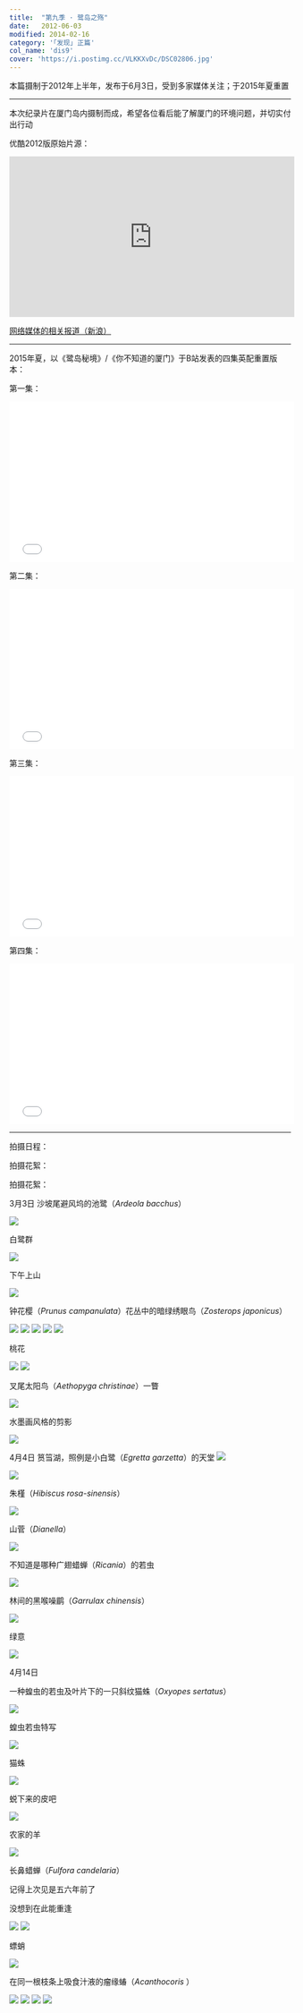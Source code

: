 ```yaml
---
title:  "第九季 · 鹭岛之殇"
date:   2012-06-03
modified: 2014-02-16
category: '｢发现｣ 正篇'
col_name: 'dis9'
cover: 'https://i.postimg.cc/VLKKXvDc/DSC02806.jpg'
---
```


本篇摄制于2012年上半年，发布于6月3日，受到多家媒体关注；于2015年夏重置

---

本次纪录片在厦门岛内摄制而成，希望各位看后能了解厦门的环境问题，并切实付出行动

优酷2012版原始片源：

<iframe height="287" width="510" src='https://player.youku.com/embed/XNDA3MDY5MzQw' frameborder="0" allowfullscreen="1"></iframe>

<a href='http://mn.sina.com.cn/video/pkyc/2012-06-14/0931119.html'>网络媒体的相关报道（新浪）</a>

---

2015年夏，以《鹭岛秘境》/《你不知道的厦门》于B站发表的四集英配重置版本：

第一集：

<iframe height="287" width="510" src="//player.bilibili.com/player.html?aid=2798492&bvid=BV1Rs411m7Nc&cid=13622210&page=1" scrolling="no" border="0" frameborder="no" framespacing="0" allowfullscreen="1"> </iframe>

第二集：

<iframe height="287" width="510" src="//player.bilibili.com/player.html?aid=2800006&bvid=BV19s411m7JL&cid=4374080&page=1" scrolling="no" border="0" frameborder="no" framespacing="0" allowfullscreen="1"> </iframe>

第三集：

<iframe height="287" width="510" src="//player.bilibili.com/player.html?aid=2801873&bvid=BV11s411m7Ep&cid=4376992&page=1" scrolling="no" border="0" frameborder="no" framespacing="0" allowfullscreen="1"> </iframe>

第四集：

<iframe height="287" width="510" src="//player.bilibili.com/player.html?aid=2801849&bvid=BV11s411m7J9&cid=4376949&page=1" scrolling="no" border="0" frameborder="no" framespacing="0" allowfullscreen="1"> </iframe>

---
拍摄日程：



拍摄花絮：

拍摄花絮：

3月3日
沙坡尾避风坞的池鹭（<i>Ardeola bacchus</i>）

<img class='disc' src='https://i.postimg.cc/KvG9KB7N/DSC02798.jpg'>

白鹭群

<img class='disc' src='https://i.postimg.cc/VLKKXvDc/DSC02806.jpg'>

下午上山

<img class='disc' src='https://i.postimg.cc/W1Q67kZx/DSC02881.jpg'>

钟花樱（<i>Prunus campanulata</i>）花丛中的暗绿绣眼鸟（<i>Zosterops japonicus</i>）

<img class='disc' src='https://i.postimg.cc/9QS1Nk68/DSC02829.jpg'>

<img class='disc' src='https://i.postimg.cc/7hxN2rz6/DSC02830.jpg'>

<img class='disc' src='https://i.postimg.cc/JhkKwqm1/DSC02831.jpg'>

<img class='disc' src='https://i.postimg.cc/tTGk9xCF/DSC02832.jpg'>

<img class='disc' src='https://i.postimg.cc/k4NcGgBz/DSC02833.jpg'>

桃花

<img class='disc' src='https://i.postimg.cc/y6PjzWqS/DSC02840.jpg'>

<img class='disc' src='https://i.postimg.cc/28Swjmm9/DSC02841.jpg'>


叉尾太阳鸟（<i>Aethopyga christinae</i>）一瞥

<img class='disc' src='https://i.postimg.cc/qvtxnLN8/DSC02844.jpg'>

水墨画风格的剪影

<img class='disc' src='https://i.postimg.cc/q7ycDvXq/DSC02876.jpg'>

4月4日
筼筜湖，照例是小白鹭（<i>Egretta garzetta</i>）的天堂
<img class='disc' src='https://i.postimg.cc/SRCpJ8Wq/1.jpg'>

<img class='disc' src='https://i.postimg.cc/zGJ1Gy3Z/2.jpg'>

朱槿（<i>Hibiscus rosa-sinensis</i>）

<img class='disc' src='https://i.postimg.cc/zXwrNCzF/3.jpg'>

山菅（<i>Dianella</i>）

<img class='disc' src='https://i.postimg.cc/FFLvWtwq/4.jpg'>

不知道是哪种广翅蜡蝉（<i>Ricania</i>）的若虫

<img class='disc' src='https://i.postimg.cc/pXMH3GHd/5.jpg'>

林间的黑喉噪鹛（<i>Garrulax chinensis</i>）

<img class='disc' src='https://i.postimg.cc/pLqMhPn9/6.jpg'>

绿意

<img class='disc' src='https://i.postimg.cc/vmTF5CW0/7.jpg'>

4月14日

一种蝗虫的若虫及叶片下的一只斜纹猫蛛（<i>Oxyopes sertatus</i>）

<img class='disc' src='https://i.postimg.cc/1zdxBMBs/8.jpg'>

蝗虫若虫特写

<img class='disc' src='https://i.postimg.cc/XqMRSJtP/9.jpg'>

猫蛛

<img class='disc' src='https://i.postimg.cc/RhcjMmBZ/10.jpg'>

蜕下来的皮吧

<img class='disc' src='https://i.postimg.cc/85f20WXW/11.jpg'>

农家的羊

<img class='disc' src='https://i.postimg.cc/pLVgt31P/12.jpg'>

长鼻蜡蝉（<i>Fulfora candelaria</i>）

记得上次见是五六年前了

没想到在此能重逢

<img class='disc' src='https://i.postimg.cc/c4BV2dhD/13.jpg'>

<img class='disc' src='https://i.postimg.cc/MpsgZthV/14.jpg'>

螵蛸

<img class='disc' src='https://i.postimg.cc/ncJy3X4j/15.jpg'>

在同一根枝条上吸食汁液的瘤缘蝽（<i>Acanthocoris </i>）

<img class='disc' src='https://i.postimg.cc/7P0v132r/16.jpg'>

<img class='disc' src='https://i.postimg.cc/43mqYVgM/17.jpg'>

<img class='disc' src='https://i.postimg.cc/YSZVY02S/18.jpg'>

<img class='disc' src='https://i.postimg.cc/1tFdHS4r/19.jpg'>
